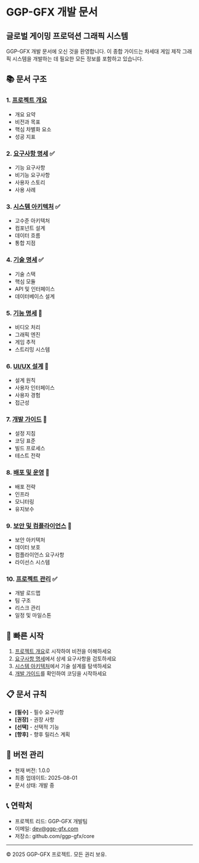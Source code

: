 # GGP-GFX 개발 문서

## 글로벌 게이밍 프로덕션 그래픽 시스템

GGP-GFX 개발 문서에 오신 것을 환영합니다. 이 종합 가이드는 차세대 게임 제작 그래픽 시스템을 개발하는 데 필요한 모든 정보를 포함하고 있습니다.

## 📚 문서 구조

### 1. [프로젝트 개요](01-project-overview-ko.md)
- 개요 요약
- 비전과 목표
- 핵심 차별화 요소
- 성공 지표

### 2. [요구사항 명세](02-requirements-specification-ko.md) ✅
- 기능 요구사항
- 비기능 요구사항
- 사용자 스토리
- 사용 사례

### 3. [시스템 아키텍처](03-system-architecture-ko.md) ✅
- 고수준 아키텍처
- 컴포넌트 설계
- 데이터 흐름
- 통합 지점

### 4. [기술 명세](04-technical-specification-ko.md) ✅
- 기술 스택
- 핵심 모듈
- API 및 인터페이스
- 데이터베이스 설계

### 5. [기능 명세](05-feature-specifications-ko.md) 🔄
- 비디오 처리
- 그래픽 엔진
- 게임 추적
- 스트리밍 시스템

### 6. [UI/UX 설계](06-ui-ux-design-ko.md) 🔄
- 설계 원칙
- 사용자 인터페이스
- 사용자 경험
- 접근성

### 7. [개발 가이드](07-development-guide-ko.md) 🔄
- 설정 지침
- 코딩 표준
- 빌드 프로세스
- 테스트 전략

### 8. [배포 및 운영](08-deployment-operations-ko.md) 🔄
- 배포 전략
- 인프라
- 모니터링
- 유지보수

### 9. [보안 및 컴플라이언스](09-security-compliance-ko.md) 🔄
- 보안 아키텍처
- 데이터 보호
- 컴플라이언스 요구사항
- 라이선스 시스템

### 10. [프로젝트 관리](10-project-management-ko.md) ✅
- 개발 로드맵
- 팀 구조
- 리스크 관리
- 일정 및 마일스톤

## 🚀 빠른 시작

1. [프로젝트 개요](01-project-overview-ko.md)로 시작하여 비전을 이해하세요
2. [요구사항 명세](02-requirements-specification-ko.md)에서 상세 요구사항을 검토하세요
3. [시스템 아키텍처](03-system-architecture-ko.md)에서 기술 설계를 탐색하세요
4. [개발 가이드](07-development-guide-ko.md)를 확인하여 코딩을 시작하세요

## 📋 문서 규칙

- **[필수]** - 필수 요구사항
- **[권장]** - 권장 사항
- **[선택]** - 선택적 기능
- **[향후]** - 향후 릴리스 계획

## 🔄 버전 관리

- 현재 버전: 1.0.0
- 최종 업데이트: 2025-08-01
- 문서 상태: 개발 중

## 📞 연락처

- 프로젝트 리드: GGP-GFX 개발팀
- 이메일: dev@ggp-gfx.com
- 저장소: github.com/ggp-gfx/core

---

© 2025 GGP-GFX 프로젝트. 모든 권리 보유.